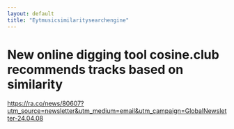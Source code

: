```yaml
---
layout: default
title: "Eytmusicsimilaritysearchengine"
---
```



# New online digging tool cosine.club recommends tracks based on similarity


https://ra.co/news/80607?utm_source=newsletter&utm_medium=email&utm_campaign=GlobalNewsletter-24.04.08


